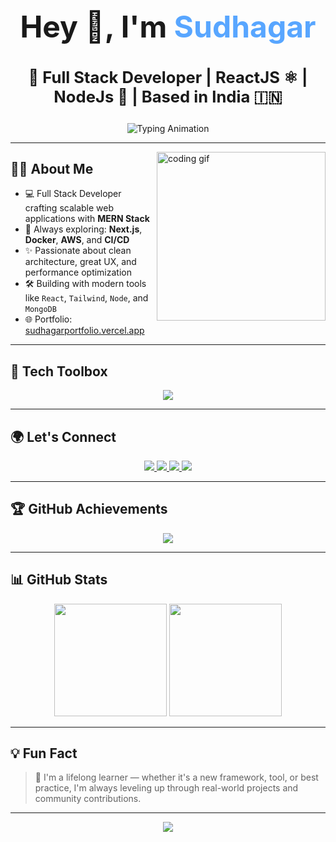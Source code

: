 <h1 align="center" style="font-size: 3rem;">Hey 👋, I'm <span style="color:#58A6FF;">Sudhagar</span></h1>
<h3 align="center" style="font-size: 1.6rem;">🚀 Full Stack Developer | ReactJS ⚛️ | NodeJs 🚀 | Based in India 🇮🇳</h3>

<div align="center">
  <img src="https://readme-typing-svg.demolab.com?font=Fira+Code&size=24&duration=2000&pause=1000&color=58A6FF&center=true&vCenter=true&width=700&lines=Full+Stack+Developer;React+%2F+Node+%2F+MongoDB;Open+Source+Contributor;Cloud+%26+DevOps+Explorer;Lifelong+Learner+%F0%9F%8C%8D" alt="Typing Animation" />
</div>

---

<img align="right" height="270" src="https://media.giphy.com/media/qgQUggAC3Pfv687qPC/giphy.gif" alt="coding gif" />

## 👨‍💻 About Me

- 💻 Full Stack Developer crafting scalable web applications with **MERN Stack**
- 🧠 Always exploring: **Next.js**, **Docker**, **AWS**, and **CI/CD**
- ✨ Passionate about clean architecture, great UX, and performance optimization
- 🛠️ Building with modern tools like `React`, `Tailwind`, `Node`, and `MongoDB`
- 🌐 Portfolio: [sudhagarportfolio.vercel.app](https://sudhagarportfolio.vercel.app/)

---

## 🚀 Tech Toolbox

<p align="center">
  <img src="https://skillicons.dev/icons?i=html,css,js,ts,react,nextjs,nodejs,express,mongodb,redux,tailwind,bootstrap,git,docker,aws,jenkins,figma,linux" />
</p>

---

## 🌍 Let's Connect

<p align="center">
  <a href="https://www.linkedin.com/in/sudhagar-m-284198283/" target="_blank">
    <img src="https://img.shields.io/badge/LinkedIn-%230077B5.svg?style=for-the-badge&logo=linkedin&logoColor=white" />
  </a>
  <a href="mailto:sudhagarmsr712@gmail.com">
    <img src="https://img.shields.io/badge/Gmail-D14836?style=for-the-badge&logo=gmail&logoColor=white" />
  </a>
  <a href="https://instagram.com/sudhagar_msr" target="_blank">
    <img src="https://img.shields.io/badge/Instagram-E4405F?style=for-the-badge&logo=instagram&logoColor=white" />
  </a>
  <a href="https://dev.to/dev.sudhagar712" target="_blank">
    <img src="https://img.shields.io/badge/Dev.to-000?style=for-the-badge&logo=devdotto&logoColor=white" />
  </a>
</p>

---

## 🏆 GitHub Achievements

<p align="center">
  <img src="https://github-profile-trophy.vercel.app/?username=sudhagar712&theme=algolia&row=2&column=4" />
</p>

---

## 📊 GitHub Stats

<div align="center">
  <img src="https://github-readme-stats.vercel.app/api?username=sudhagar712&show_icons=true&theme=radical&count_private=true" height="180px" />
  <img src="https://github-readme-stats.vercel.app/api/top-langs/?username=sudhagar712&layout=compact&theme=radical" height="180px" />
</div>

---

## 💡 Fun Fact

> 🌱 I'm a lifelong learner — whether it's a new framework, tool, or best practice, I'm always leveling up through real-world projects and community contributions.

---

<div align="center">
  <img src="https://capsule-render.vercel.app/api?type=waving&color=58A6FF&height=100&section=footer"/>
</div>
